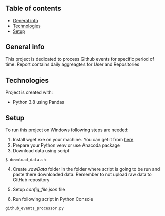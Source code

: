 ## Table of contents
* [General info](#general-info)
* [Technologies](#technologies)
* [Setup](#setup)

## General info
This project is dedicated to process Github events for specific period of time. Report contains daily aggreagtes for User and Repositories
	
## Technologies
Project is created with:
* Python 3.8 using Pandas
	
## Setup
To run this project on Windows following steps are needed:
1. Install wget.exe on your machine. You can get it from [here](https://eternallybored.org/misc/wget/)
2. Prepare your Python venv or use Anacoda package
3. Download data using script 
```
$ download_data.sh
```
4. Create *.rawData* folder in the folder where script is going to be run and paste there downloaded data. Remember to not upload raw data to GitHub repository

5. Setup *config_file.json* file

6. Run following script in Python Console

```
github_events_processor.py
```